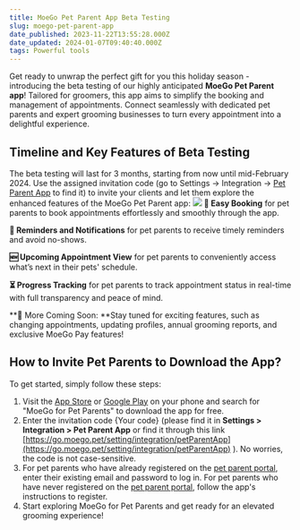 ```yaml
---
title: MoeGo Pet Parent App Beta Testing
slug: moego-pet-parent-app
date_published: 2023-11-22T13:55:28.000Z
date_updated: 2024-01-07T09:40:40.000Z
tags: Powerful tools
---
```


Get ready to unwrap the perfect gift for you this holiday season - introducing the beta testing of our highly anticipated **MoeGo Pet Parent app**! Tailored for groomers, this app aims to simplify the booking and management of appointments. Connect seamlessly with dedicated pet parents and expert grooming businesses to turn every appointment into a delightful experience. 

## **Timeline and Key Features of Beta Testing**

The beta testing will last for 3 months, starting from now until mid-February 2024. Use the assigned invitation code (go to Settings → Integration → [Pet Parent App](https://go.moego.pet/setting/integration/petParentApp) to find it) to invite your clients and let them explore the enhanced features of the MoeGo Pet Parent app:
![](__GHOST_URL__/content/images/2023/11/CleanShot-2023-11-22-at-21.51.34@2x.png)
**📅 Easy Booking** for pet parents to book appointments effortlessly and smoothly through the app.

**🔔 Reminders and Notifications** for pet parents to receive timely reminders and avoid no-shows.

**🆕 Upcoming Appointment View** for pet parents to conveniently access what’s next in their pets' schedule.

**⏳ Progress Tracking** for pet parents to track appointment status in real-time with full transparency and peace of mind.

**🙌 More Coming Soon: **Stay tuned for exciting features, such as changing appointments, updating profiles, annual grooming reports, and exclusive MoeGo Pay features!

## **How to Invite Pet Parents to Download the App?**

To get started, simply follow these steps:

1. Visit the [App Store](https://apps.apple.com/us/app/moego-for-pet-parents/id6462375520) or [Google Play](https://play.google.com/store/apps/details?id=com.moement.moego.client&amp;pli=1) on your phone and search for "MoeGo for Pet Parents" to download the app for free.
2. Enter the invitation code {Your code} (please find it in **Settings > Integration > Pet Parent App** or find it through this link [https://go.moego.pet/setting/integration/petParentApp](https://go.moego.pet/setting/integration/petParentApp) ). No worries, the code is not case-sensitive. 
3. For pet parents who have already registered on the [pet parent portal](https://my.moego.pet/), enter their existing email and password to log in. For pet parents who have never registered on the [pet parent portal](https://my.moego.pet/), follow the app's instructions to register.
4. Start exploring MoeGo for Pet Parents and get ready for an elevated grooming experience!
